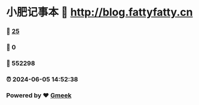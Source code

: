 # 小肥记事本 :link: http://blog.fattyfatty.cn 
### :page_facing_up: [25](http://blog.fattyfatty.cn/tag.html) 
### :speech_balloon: 0 
### :hibiscus: 552298 
### :alarm_clock: 2024-06-05 14:52:38 
### Powered by :heart: [Gmeek](https://github.com/Meekdai/Gmeek)
